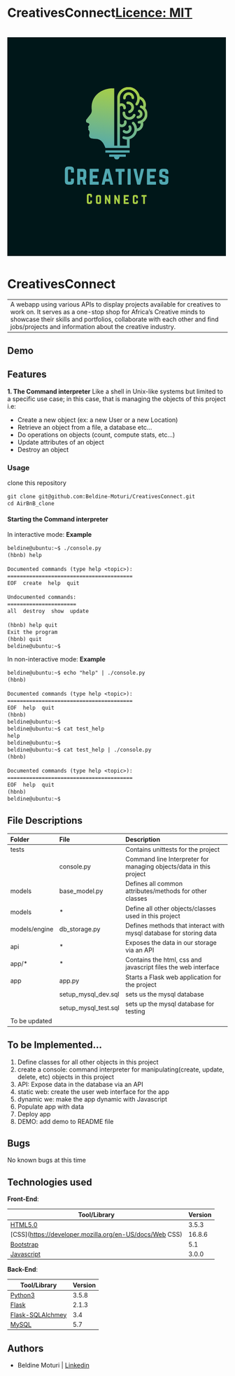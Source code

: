 # CreativesConnect[Licence: MIT](https://github.com/Beldine-Moturi/CreativesConnect/blob/master/LICENSE)
# ![CreativesConnect](images/icon1.png)
# CreativesConnect
<table>
<tr>
<td>
  A webapp using various APIs to display projects available for creatives to work on. It serves as a one-stop shop for Africa’s Creative minds to showcase their skills and portfolios, collaborate with each other and find jobs/projects and information about the creative industry.
</td>
</tr>
</table>

## Demo

## Features
**1. The Command interpreter**
Like a shell in Unix-like systems but limited to a specific use case;  in this case, that is managing the objects of this project i.e:
- Create a new object (ex: a new User or a new Location)
- Retrieve an object from a file, a database etc…
- Do operations on objects (count, compute stats, etc…)
- Update attributes of an object
- Destroy an object

### Usage
clone this repository
```
git clone git@github.com:Beldine-Moturi/CreativesConnect.git
cd AirBnB_clone
```

#### Starting the Command interpreter
In interactive mode:
**Example**
```
beldine@ubuntu:~$ ./console.py
(hbnb) help

Documented commands (type help <topic>):
========================================
EOF  create  help  quit

Undocumented commands:
======================
all  destroy  show  update

(hbnb) help quit
Exit the program
(hbnb) quit
beldine@ubuntu:~$
```

In non-interactive mode:
**Example**
```
beldine@ubuntu:~$ echo "help" | ./console.py
(hbnb)

Documented commands (type help <topic>):
========================================
EOF  help  quit
(hbnb)
beldine@ubuntu:~$
beldine@ubuntu:~$ cat test_help
help
beldine@ubuntu:~$
beldine@ubuntu:~$ cat test_help | ./console.py
(hbnb)

Documented commands (type help <topic>):
========================================
EOF  help  quit
(hbnb)
beldine@ubuntu:~$
```

## File Descriptions
| Folder | File | Description |
| :--- | :--- | :--- |
| tests |  | Contains unittests for the project |
|  | console.py | Command line Interpreter for managing objects/data in this project |
| models | base_model.py | Defines all common attributes/methods for other classes |
| models | * | Define all other objects/classes used in this project |
| models/engine | db_storage.py | Defines methods that interact with mysql database for storing data |
| api | * | Exposes the data in our storage via an API |
| app/* | * | Contains the html, css and javascript files the web interface |
| app | app.py |  Starts a Flask web application for the project |
|  | setup_mysql_dev.sql | sets us the mysql database |
|  | setup_mysql_test.sql | sets up the mysql database for testing |
| To be updated |

## To be Implemented...
1. Define classes for all other objects in this project
2. create a console: command interpreter for  manipulating(create, update, delete, etc) objects in this project
3. API: Expose data in the database via an API
4. static web: create the user web interface for the app
5. dynamic we: make the app dynamic with Javascript
6. Populate app with data
7. Deploy app
8. DEMO: add demo to README file

## Bugs
No known bugs at this time

## Technologies used
**Front-End**:

| Tool/Library                                                                       | Version |
| ---------------------------------------------------------------------------------- | ------- |
| [HTML5.0](https://developer.mozilla.org/en-US/docs/Glossary/HTML5)                                      | 3.5.3  |
| [CSS](https://developer.mozilla.org/en-US/docs/Web CSS)                                                      | 16.8.6 |
| [Bootstrap](https://getbootstrap.com/)                                            | 5.1  |
| [Javascript](https://frontarm.com/navi/en/)                                              | 3.0.0  |


**Back-End**:

| Tool/Library                           | Version |
| -------------------------------------- | ------- |
| [Python3](https://www.python.org/)     | 3.5.8    |
| [Flask](https://flask.palletsprojects.com/en/2.1.x/) | 2.1.3     |
| [Flask-SQLAlchmey](https://flask-sqlalchemy.palletsprojects.com/en/2.x/)  | 3.4    |
| [MySQL](https://www.mysql.com/)  | 5.7    |


## Authors
- Beldine Moturi | [Linkedin](https://www.linkedin.com/in/beldine-moturi-00811615a/)